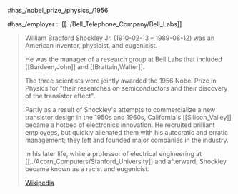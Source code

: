 
#has_/nobel_prize_/physics_/1956  

#has_/employer :: [[../Bell_Telephone_Company/Bell_Labs]] 

> William Bradford Shockley Jr. (1910-02-13 – 1989-08-12) 
> was an American inventor, physicist, and eugenicist. 
> 
> He was the manager of a research group at Bell Labs 
> that included [[Bardeen,John]] and [[Brattain,Walter]]. 
> 
> The three scientists were jointly awarded the 1956 Nobel Prize in Physics 
> for "their researches on semiconductors and their discovery of the transistor effect".
>
> Partly as a result of Shockley's attempts 
> to commercialize a new transistor design in the 1950s and 1960s, 
> California's [[Silicon_Valley]] became a hotbed of electronics innovation. 
> He recruited brilliant employees, 
> but quickly alienated them with his autocratic and erratic management; 
> they left and founded major companies in the industry. 
>
> In his later life, while a professor of electrical engineering at [[../Acorn_Computers/Stanford_University]] 
> and afterward, Shockley became known as a racist and eugenicist.
>
> [Wikipedia](https://en.wikipedia.org/wiki/William%20Shockley)


